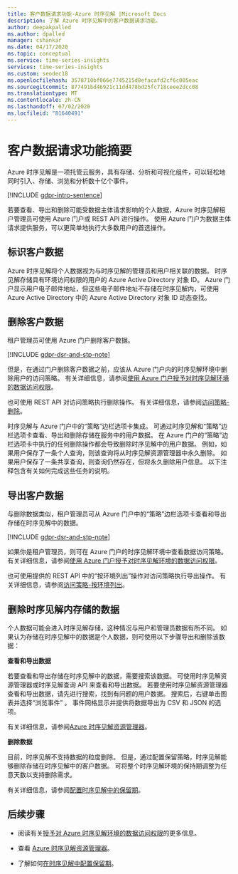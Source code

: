 ```yaml
---
title: 客户数据请求功能-Azure 时序见解 |Microsoft Docs
description: 了解 Azure 时序见解中的客户数据请求功能。
author: deepakpalled
ms.author: dpalled
manager: cshankar
ms.date: 04/17/2020
ms.topic: conceptual
ms.service: time-series-insights
services: time-series-insights
ms.custom: seodec18
ms.openlocfilehash: 3578710bf066e7745215d8efacafd2cf6c005eac
ms.sourcegitcommit: 877491bd46921c11dd478bd25fc718ceee2dcc08
ms.translationtype: MT
ms.contentlocale: zh-CN
ms.lasthandoff: 07/02/2020
ms.locfileid: "81640491"
---
```

# <a name="summary-of-customer-data-request-features"></a>客户数据请求功能摘要

Azure 时序见解是一项托管云服务，具有存储、分析和可视化组件，可以轻松地同时引入、存储、浏览和分析数十亿个事件。

[!INCLUDE [gdpr-intro-sentence](../../includes/gdpr-intro-sentence.md)]

若要查看、导出和删除可能受数据主体请求影响的个人数据，Azure 时序见解租户管理员可使用 Azure 门户或 REST API 进行操作。 使用 Azure 门户为数据主体请求提供服务，可以更简单地执行大多数用户的首选操作。

## <a name="identifying-customer-data"></a>标识客户数据

Azure 时序见解将个人数据视为与时序见解的管理员和用户相关联的数据。 时序见解存储具有环境访问权限的用户的 Azure Active Directory 对象 ID。 Azure 门户显示用户电子邮件地址，但这些电子邮件地址不存储在时序见解内，可使用 Azure Active Directory 中的 Azure Active Directory 对象 ID 动态查找。

## <a name="deleting-customer-data"></a>删除客户数据

租户管理员可使用 Azure 门户删除客户数据。

[!INCLUDE [gdpr-dsr-and-stp-note](../../includes/gdpr-dsr-and-stp-note.md)]

但是，在通过门户删除客户数据之前，应该从 Azure 门户内的时序见解环境中删除用户的访问策略。 有关详细信息，请参阅[使用 Azure 门户授予对时序见解环境的数据访问权限](time-series-insights-data-access.md)。

也可使用 REST API 对访问策略执行删除操作。 有关详细信息，请参阅[访问策略-删除](https://docs.microsoft.com/rest/api/time-series-insights/management/accesspolicies/delete)。

时序见解与 Azure 门户中的“策略”边栏选项卡集成。 可通过时序见解和“策略”边栏选项卡查看、导出和删除存储在服务中的用户数据。 在 Azure 门户的“策略”边栏选项卡中执行的任何删除操作都会导致删除时序见解中的用户数据。 例如，如果用户保存了一条个人查询，则该查询将从时序见解资源管理器中永久删除。 如果用户保存了一条共享查询，则查询仍然存在，但将永久删除用户信息。 以下注释包含有关如何完成这些任务的说明。

## <a name="exporting-customer-data"></a>导出客户数据

与删除数据类似，租户管理员可从 Azure 门户中的“策略”边栏选项卡查看和导出存储在时序见解中的数据。

[!INCLUDE [gdpr-dsr-and-stp-note](../../includes/gdpr-dsr-and-stp-note.md)]

如果你是租户管理员，则可在 Azure 门户的时序见解环境中查看数据访问策略。 有关详细信息，请参阅[使用 Azure 门户授予对时序见解环境的数据访问权限](time-series-insights-data-access.md)。

也可使用提供的 REST API 中的“按环境列出”操作对访问策略执行导出操作。 有关详细信息，请参阅[访问策略-按环境列出](https://docs.microsoft.com/rest/api/time-series-insights/management/accesspolicies/listbyenvironment)。

## <a name="to-delete-data-stored-within-time-series-insights"></a>删除时序见解内存储的数据

个人数据可能会进入时序见解存储，这种情况与用户和管理员数据有所不同。 如果认为存储在时序见解中的数据是个人数据，则可使用以下步骤导出和删除该数据：

**查看和导出数据**

若要查看和导出存储在时序见解中的数据，需要搜索该数据。 可使用时序见解资源管理器或时序见解查询 API 来查看和导出数据。 若要使用时序见解资源管理器查看和导出数据，请先进行搜索，找到有问题的用户数据。 搜索后，右键单击图表并选择“浏览事件”  。 事件网格显示并提供将数据导出为 CSV 和 JSON 的选项。

有关详细信息，请参阅[Azure 时序见解资源管理器](time-series-insights-explorer.md)。

**删除数据**

目前，时序见解不支持数据的粒度删除。 但是，通过配置保留策略，时序见解能够删除存储在时序见解中的客户数据。 可将整个时序见解环境的保持期调整为任意天数以支持删除需求。

有关详细信息，请参阅[配置时序见解中的保留期](time-series-insights-how-to-configure-retention.md)。

## <a name="next-steps"></a>后续步骤

* 阅读有关[授予对 Azure 时序见解环境的数据访问权限](./time-series-insights-data-access.md)的更多信息。

* 查看 [Azure 时序见解资源管理器](time-series-insights-explorer.md)。

* 了解如何[在时序见解中配置保留期](time-series-insights-how-to-configure-retention.md)。
